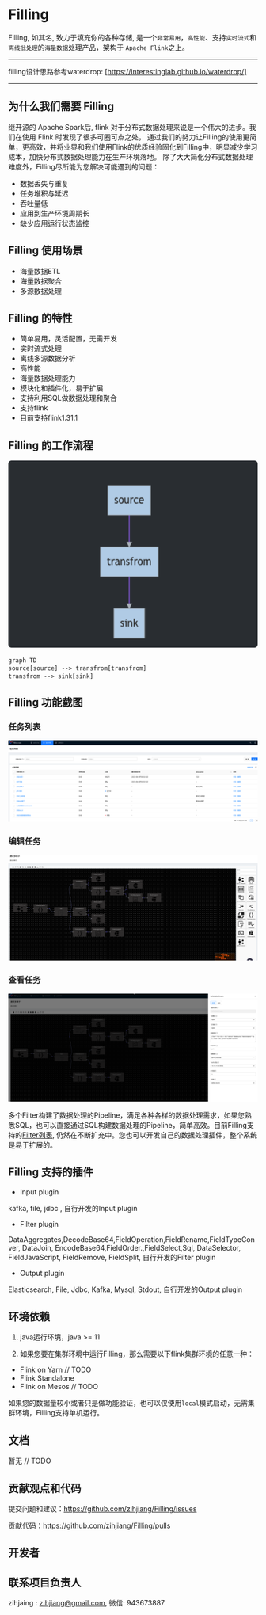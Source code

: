 # Filling 

Filling, 如其名, 致力于填充你的各种存储,  是一个`非常易用`，`高性能`、支持`实时流式`和`离线批处理`的`海量数据`处理产品，架构于 `Apache Flink`之上。

---

filling设计思路参考waterdrop: [https://interestinglab.github.io/waterdrop/]


---

## 为什么我们需要 Filling

继开源的 Apache Spark后, flink 对于分布式数据处理来说是一个伟大的进步。我们在使用 Flink 时发现了很多可圈可点之处， 通过我们的努力让Filling的使用更简单，更高效，并将业界和我们使用Flink的优质经验固化到Filling中，明显减少学习成本，加快分布式数据处理能力在生产环境落地。
除了大大简化分布式数据处理难度外，Filling尽所能为您解决可能遇到的问题：

* 数据丢失与重复
* 任务堆积与延迟
* 吞吐量低
* 应用到生产环境周期长
* 缺少应用运行状态监控

## Filling 使用场景

* 海量数据ETL
* 海量数据聚合
* 多源数据处理

## Filling 的特性

*   简单易用，灵活配置，无需开发
*   实时流式处理
*   离线多源数据分析
*   高性能
*   海量数据处理能力
*   模块化和插件化，易于扩展
*   支持利用SQL做数据处理和聚合
*   支持flink
*   目前支持flink1.31.1

## Filling 的工作流程



![image-20211011150714876](./images/image-20211011150714876.png)



```Mermaid
graph TD
source[source] --> transfrom[transfrom]
transfrom --> sink[sink]
```

## Filling 功能截图

### 任务列表

![image-20211011150935022](./images/image-20211011150935022.png)

### 编辑任务
![image-20211011151632652](./images/image-20211011151632652.png)
### 查看任务
![image-20211011151528347](./images/image-20211011151528347.png)


多个Filter构建了数据处理的Pipeline，满足各种各样的数据处理需求，如果您熟悉SQL，也可以直接通过SQL构建数据处理的Pipeline，简单高效。目前Filling支持的[Filter列表](zh-cn/configuration/filter-plugin), 仍然在不断扩充中。您也可以开发自己的数据处理插件，整个系统是易于扩展的。

## Filling 支持的插件

* Input plugin

kafka, file, jdbc , 自行开发的Input plugin

* Filter plugin

DataAggregates,DecodeBase64,FieldOperation,FieldRename,FieldTypeConver, DataJoin, EncodeBase64,FieldOrder.,FieldSelect,Sql, DataSelector, FieldJavaScript, FieldRemove, FieldSplit, 自行开发的Filter plugin

* Output plugin

Elasticsearch, File, Jdbc, Kafka, Mysql, Stdout, 自行开发的Output plugin

## 环境依赖

1. java运行环境，java >= 11

2. 如果您要在集群环境中运行Filling，那么需要以下flink集群环境的任意一种：

* Flink on Yarn // TODO
* Flink Standalone
* Flink on Mesos // TODO

如果您的数据量较小或者只是做功能验证，也可以仅使用`local`模式启动，无需集群环境，Filling支持单机运行。

## 文档

暂无 // TODO



## 贡献观点和代码

提交问题和建议：https://github.com/zihjiang/Filling/issues

贡献代码：https://github.com/zihjiang/Filling/pulls

## 开发者


## 联系项目负责人

zihjaing : zihjiang@gmail.com, 微信: 943673887

